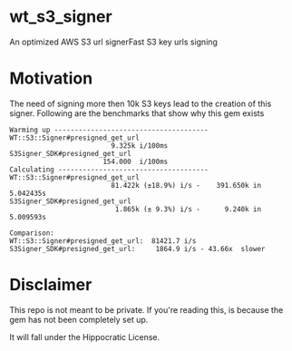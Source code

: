 # wt_s3_signer
An optimized AWS S3 url signerFast S3 key urls signing

# Motivation
The need of signing more then 10k S3 keys lead to the creation of this signer. 
Following are the benchmarks that show why this gem exists

```
Warming up --------------------------------------
WT::S3::Signer#presigned_get_url
                         9.325k i/100ms
S3Signer_SDK#presigned_get_url
                       154.000  i/100ms
Calculating -------------------------------------
WT::S3::Signer#presigned_get_url
                         81.422k (±18.9%) i/s -    391.650k in   5.042435s
S3Signer_SDK#presigned_get_url
                          1.865k (± 9.3%) i/s -      9.240k in   5.009593s

Comparison:
WT::S3::Signer#presigned_get_url:  81421.7 i/s
S3Signer_SDK#presigned_get_url:     1864.9 i/s - 43.66x  slower
```


# Disclaimer
This repo is not meant to be private. If you're reading this, is because the gem has not been completely set up.

It will fall under the Hippocratic License.
